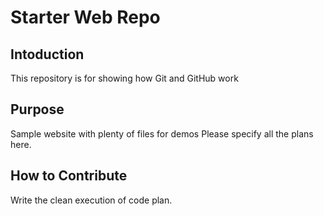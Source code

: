# Starter Web Repo

## Intoduction
This repository is for showing how Git and GitHub work

## Purpose

Sample website with plenty of files for demos
Please specify all the plans here.
## How to Contribute
Write the clean execution of code plan.